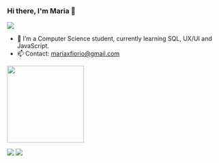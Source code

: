 ### Hi there, I'm Maria 👋
<p align="left"> <img src="https://komarev.com/ghpvc/?username=mariafiorio&color=ff69b4&style=for-the-badge alt="Profile views" /> </p>

- 📖 I’m a Computer Science student, currently learning SQL, UX/UI and JavaScript.
- 📫 Contact: mariaxfiorio@gmail.com
  

<div align="left">
  <a href="https://github.com/mariafiorio">
<!-- <img height="180em" src="https://github-readme-stats.vercel.app/api?username=mariafiorio&show_icons=true&theme=rose_pine&include_all_commits=true&count_private=true"/> -->
    
  <img height="180em" src="https://github-readme-stats.vercel.app/api/top-langs/?username=mariafiorio&layout=compact&langs_count=8&theme=material-palenight"/>
    </div>
  
  <a href="https://www.linkedin.com/in/maria-fiorio-84764217b" target="_blank"><img src="https://img.shields.io/badge/-LinkedIn-%230077B5?style=for-the-badge&logo=linkedin&logoColor=white" target="_blank"></a> 
    <a href = "mailto:mariaxfiorio@gmail.com"><img src="https://img.shields.io/badge/-Gmail-%23333?style=for-the-badge&logo=gmail&logoColor=red" target="_blank"></a>
  
<!--
**mariafiorio/mariafiorio** is a ✨ _special_ ✨ repository because its `README.md` (this file) appears on your GitHub profile.

Here are some ideas to get you started:

- 🔭 I’m currently working on building a website for Mudando Fluxos, an NGO fighting against period poverty
- 🌱 I’m currently learning SQL, UX/UI and JavaScript.
- 👯 I’m looking to collaborate on ...
- 🤔 I’m looking for help with ...
- 💬 Ask me about ...
- 📫 How to reach me: ...
- 😄 Pronouns: she/her
- ⚡ Fun fact: ...
-->
